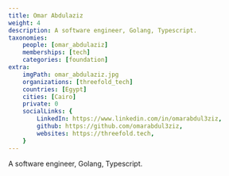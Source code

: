 ```yaml
---
title: Omar Abdulaziz
weight: 4
description: A software engineer, Golang, Typescript.
taxonomies:
    people: [omar_abdulaziz]
    memberships: [tech]
    categories: [foundation]
extra:
    imgPath: omar_abdulaziz.jpg
    organizations: [threefold_tech]
    countries: [Egypt]
    cities: [Cairo]
    private: 0
    socialLinks: {
        LinkedIn: https://www.linkedin.com/in/omarabdul3ziz,
        github: https://github.com/omarabdul3ziz,
        websites: https://threefold.tech,
    }
---
```


A software engineer, Golang, Typescript. 
